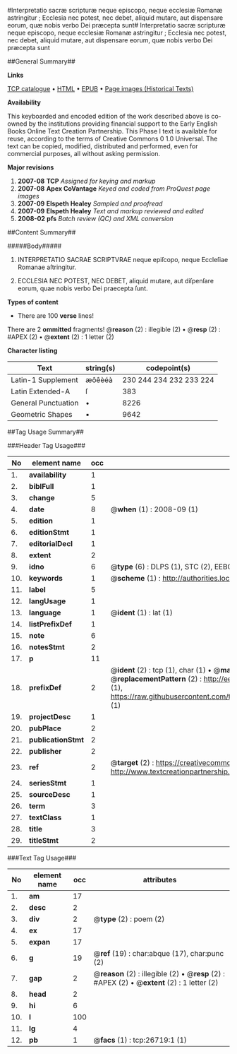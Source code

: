 #Interpretatio sacræ scripturæ neque episcopo, neque ecclesiæ Romanæ astringitur ; Ecclesia nec potest, nec debet, aliquid mutare, aut dispensare eorum, quæ nobis verbo Dei præcepta sunt#
Interpretatio sacræ scripturæ neque episcopo, neque ecclesiæ Romanæ astringitur ; Ecclesia nec potest, nec debet, aliquid mutare, aut dispensare eorum, quæ nobis verbo Dei præcepta sunt

##General Summary##

**Links**

[TCP catalogue](http://www.ota.ox.ac.uk/tcp/)  • 
[HTML](http://tei.it.ox.ac.uk/tcp/Texts-HTML/free/A17/A17759.html)  • 
[EPUB](http://tei.it.ox.ac.uk/tcp/Texts-EPUB/free/A17/A17759.epub) • 
[Page images (Historical Texts)](https://data.historicaltexts.jisc.ac.uk/view?pubId=eebo-23527724e&pageId=eebo-23527724e-26719-1)

**Availability**

This keyboarded and encoded edition of the
	       work described above is co-owned by the institutions
	       providing financial support to the Early English Books
	       Online Text Creation Partnership. This Phase I text is
	       available for reuse, according to the terms of Creative
	       Commons 0 1.0 Universal. The text can be copied,
	       modified, distributed and performed, even for
	       commercial purposes, all without asking permission.

**Major revisions**

1. __2007-08__ __TCP__ *Assigned for keying and markup*
1. __2007-08__ __Apex CoVantage__ *Keyed and coded from ProQuest page images*
1. __2007-09__ __Elspeth Healey__ *Sampled and proofread*
1. __2007-09__ __Elspeth Healey__ *Text and markup reviewed and edited*
1. __2008-02__ __pfs__ *Batch review (QC) and XML conversion*

##Content Summary##

#####Body#####

1. INTERPRETATIO SACRAE SCRIPTVRAE neque epiſcopo, neque Eccleſiae Romanae aſtringitur.

1. ECCLESIA NEC POTEST, NEC DEBET, aliquid mutare, aut diſpenſare eorum, quae nobis verbo Dei praecepta ſunt.

**Types of content**

  * There are 100 **verse** lines!

There are 2 **ommitted** fragments! 
 @__reason__ (2) : illegible (2)  •  @__resp__ (2) : #APEX (2)  •  @__extent__ (2) : 1 letter (2)

**Character listing**


|Text|string(s)|codepoint(s)|
|---|---|---|
|Latin-1 Supplement|æôêèéà|230 244 234 232 233 224|
|Latin Extended-A|ſ|383|
|General Punctuation|•|8226|
|Geometric Shapes|▪|9642|

##Tag Usage Summary##

###Header Tag Usage###

|No|element name|occ|attributes|
|---|---|---|---|
|1.|__availability__|1||
|2.|__biblFull__|1||
|3.|__change__|5||
|4.|__date__|8| @__when__ (1) : 2008-09 (1)|
|5.|__edition__|1||
|6.|__editionStmt__|1||
|7.|__editorialDecl__|1||
|8.|__extent__|2||
|9.|__idno__|6| @__type__ (6) : DLPS (1), STC (2), EEBO-CITATION (1), OCLC (1), VID (1)|
|10.|__keywords__|1| @__scheme__ (1) : http://authorities.loc.gov/ (1)|
|11.|__label__|5||
|12.|__langUsage__|1||
|13.|__language__|1| @__ident__ (1) : lat (1)|
|14.|__listPrefixDef__|1||
|15.|__note__|6||
|16.|__notesStmt__|2||
|17.|__p__|11||
|18.|__prefixDef__|2| @__ident__ (2) : tcp (1), char (1)  •  @__matchPattern__ (2) : ([0-9\-]+):([0-9IVX]+) (1), (.+) (1)  •  @__replacementPattern__ (2) : http://eebo.chadwyck.com/downloadtiff?vid=$1&page=$2 (1), https://raw.githubusercontent.com/textcreationpartnership/Texts/master/tcpchars.xml#$1 (1)|
|19.|__projectDesc__|1||
|20.|__pubPlace__|2||
|21.|__publicationStmt__|2||
|22.|__publisher__|2||
|23.|__ref__|2| @__target__ (2) : https://creativecommons.org/publicdomain/zero/1.0/ (1), http://www.textcreationpartnership.org/docs/. (1)|
|24.|__seriesStmt__|1||
|25.|__sourceDesc__|1||
|26.|__term__|3||
|27.|__textClass__|1||
|28.|__title__|3||
|29.|__titleStmt__|2||


###Text Tag Usage###

|No|element name|occ|attributes|
|---|---|---|---|
|1.|__am__|17||
|2.|__desc__|2||
|3.|__div__|2| @__type__ (2) : poem (2)|
|4.|__ex__|17||
|5.|__expan__|17||
|6.|__g__|19| @__ref__ (19) : char:abque (17), char:punc (2)|
|7.|__gap__|2| @__reason__ (2) : illegible (2)  •  @__resp__ (2) : #APEX (2)  •  @__extent__ (2) : 1 letter (2)|
|8.|__head__|2||
|9.|__hi__|6||
|10.|__l__|100||
|11.|__lg__|4||
|12.|__pb__|1| @__facs__ (1) : tcp:26719:1 (1)|
